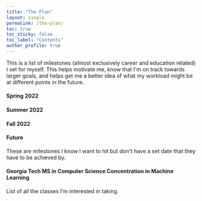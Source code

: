 ```yaml
---
title: "The Plan"
layout: single
permalink: /the-plan/
toc: true
toc_sticky: false
toc_label: "Contents"
author_profile: true
---
```


This is a list of milestones (almost exclusively career and education related) I set for myself. This helps motivate me, know that I'm on track towards larger goals, and helps get me a better idea of what my workload might be at different points in the future.

#### Spring 2022

#### Summer 2022

#### Fall 2022

#### Future
  These are milestones I know I want to hit but don't have a set date that they have to be achieved by.
  
#### Georgia Tech MS in Computer Science Concentration in Machine Learning
  List of all the classes I'm interested in taking.
